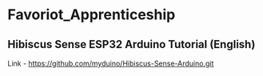 # Favoriot_Apprenticeship

## Hibiscus Sense ESP32 Arduino Tutorial (English)
Link - https://github.com/myduino/Hibiscus-Sense-Arduino.git
